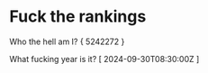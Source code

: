 # Fuck the rankings

Who the hell am I?
{ 5242272 }

What fucking year is it?
[ 2024-09-30T08:30:00Z ]
